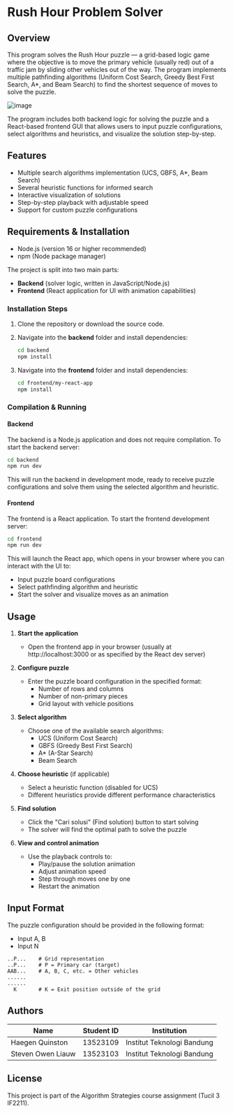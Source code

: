 # Rush Hour Problem Solver

## Overview
This program solves the Rush Hour puzzle — a grid-based logic game where the objective is to move the primary vehicle (usually red) out of a traffic jam by sliding other vehicles out of the way. The program implements multiple pathfinding algorithms (Uniform Cost Search, Greedy Best First Search, A*, and Beam Search) to find the shortest sequence of moves to solve the puzzle.

![image](https://github.com/user-attachments/assets/471da0eb-4be6-4374-b070-db1a9e12397e)

The program includes both backend logic for solving the puzzle and a React-based frontend GUI that allows users to input puzzle configurations, select algorithms and heuristics, and visualize the solution step-by-step.

## Features
- Multiple search algorithms implementation (UCS, GBFS, A*, Beam Search)
- Several heuristic functions for informed search
- Interactive visualization of solutions
- Step-by-step playback with adjustable speed
- Support for custom puzzle configurations

## Requirements & Installation

- Node.js (version 16 or higher recommended)
- npm (Node package manager)

The project is split into two main parts:

- **Backend** (solver logic, written in JavaScript/Node.js)
- **Frontend** (React application for UI with animation capabilities)

### Installation Steps

1. Clone the repository or download the source code.

2. Navigate into the **backend** folder and install dependencies:
   ```bash
   cd backend
   npm install
   ```

3. Navigate into the **frontend** folder and install dependencies:
   ```bash
   cd frontend/my-react-app
   npm install
   ```

### Compilation & Running

#### Backend
The backend is a Node.js application and does not require compilation. To start the backend server:

```bash
cd backend
npm run dev
```

This will run the backend in development mode, ready to receive puzzle configurations and solve them using the selected algorithm and heuristic.

#### Frontend
The frontend is a React application. To start the frontend development server:

```bash
cd frontend
npm run dev
```
This will launch the React app, which opens in your browser where you can interact with the UI to:

- Input puzzle board configurations
- Select pathfinding algorithm and heuristic
- Start the solver and visualize moves as an animation

## Usage

1. **Start the application**
   - Open the frontend app in your browser (usually at http://localhost:3000 or as specified by the React dev server)

2. **Configure puzzle**
   - Enter the puzzle board configuration in the specified format:
     - Number of rows and columns
     - Number of non-primary pieces
     - Grid layout with vehicle positions

3. **Select algorithm**
   - Choose one of the available search algorithms:
     - UCS (Uniform Cost Search)
     - GBFS (Greedy Best First Search)
     - A* (A-Star Search)
     - Beam Search

4. **Choose heuristic** (if applicable)
   - Select a heuristic function (disabled for UCS)
   - Different heuristics provide different performance characteristics

5. **Find solution**
   - Click the "Cari solusi" (Find solution) button to start solving
   - The solver will find the optimal path to solve the puzzle

6. **View and control animation**
   - Use the playback controls to:
     - Play/pause the solution animation
     - Adjust animation speed
     - Step through moves one by one
     - Restart the animation

## Input Format

The puzzle configuration should be provided in the following format:
- Input A, B
- Input N

```
..P...    # Grid representation
..P...    # P = Primary car (target)
AAB...    # A, B, C, etc. = Other vehicles
......
......    
  K       # K = Exit position outside of the grid   
```

## Authors

| Name               | Student ID | Institution                |
|--------------------|------------|----------------------------|
| Haegen Quinston    | 13523109   | Institut Teknologi Bandung |
| Steven Owen Liauw  | 13523103   | Institut Teknologi Bandung |

## License

This project is part of the Algorithm Strategies course assignment (Tucil 3 IF2211).
